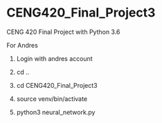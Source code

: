 # CENG420_Final_Project3
CENG 420 Final Project with Python 3.6



For Andres


1.  Login with andres account

2.  cd ..

3.  cd CENG420_Final_Project3

4.  source venv/bin/activate

5. python3 neural_network.py
